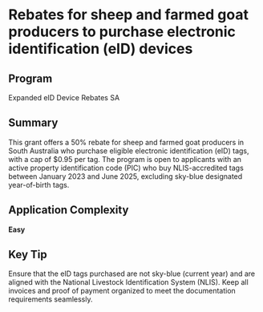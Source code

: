 # Rebates for sheep and farmed goat producers to purchase electronic identification (eID) devices
  
## Program
Expanded eID Device Rebates SA

## Summary
This grant offers a 50% rebate for sheep and farmed goat producers in South Australia who purchase eligible electronic identification (eID) tags, with a cap of $0.95 per tag. The program is open to applicants with an active property identification code (PIC) who buy NLIS-accredited tags between January 2023 and June 2025, excluding sky-blue designated year-of-birth tags.

## Application Complexity
**Easy**

## Key Tip
Ensure that the eID tags purchased are not sky-blue (current year) and are aligned with the National Livestock Identification System (NLIS). Keep all invoices and proof of payment organized to meet the documentation requirements seamlessly.
